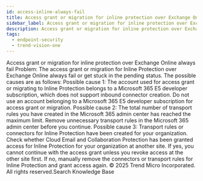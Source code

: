```yaml
---
id: access-inline-always-fail
title: Access grant or migration for inline protection over Exchange Online always fail
sidebar_label: Access grant or migration for inline protection over Exchange Online always fail
description: Access grant or migration for inline protection over Exchange Online always fail
tags:
  - endpoint-security
  - trend-vision-one
---
```


 Access grant or migration for inline protection over Exchange Online always fail Problem: The access grant or migration for Inline Protection over Exchange Online always fail or get stuck in the pending status. The possible causes are as follows: Possible cause 1: The account used for access grant or migrating to Inline Protection belongs to a Microsoft 365 E5 developer subscription, which does not support inbound connector creation. Do not use an account belonging to a Microsoft 365 E5 developer subscription for access grant or migration. Possible cause 2: The total number of transport rules you have created in the Microsoft 365 admin center has reached the maximum limit. Remove unnecessary transport rules in the Microsoft 365 admin center before you continue. Possible cause 3: Transport rules or connectors for Inline Protection have been created for your organization. Check whether Cloud Email and Collaboration Protection has been granted access for Inline Protection for your organization at another site. If yes, you cannot continue with the access grant unless you revoke access at the other site first. If no, manually remove the connectors or transport rules for Inline Protection and grant access again. © 2025 Trend Micro Incorporated. All rights reserved.Search Knowledge Base